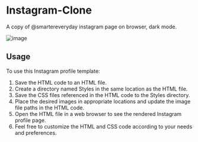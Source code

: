 # Instagram-Clone
A copy of @smartereveryday instagram page on browser, dark mode.

![image](https://github.com/RD2P/Instagram-Clone/assets/66042641/a8215e2a-93f4-476d-b2d6-a8eaa1ed2bd7)

## Usage
To use this Instagram profile template:

1. Save the HTML code to an HTML file.
2. Create a directory named Styles in the same location as the HTML file.
3. Save the CSS files referenced in the HTML code to the Styles directory.
4. Place the desired images in appropriate locations and update the image file paths in the HTML code.
5. Open the HTML file in a web browser to see the rendered Instagram profile page.
6. Feel free to customize the HTML and CSS code according to your needs and preferences.
